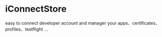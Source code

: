 # iConnectStore
easy to connect developer account and manager your apps、certificates、profiles、testflight ...
